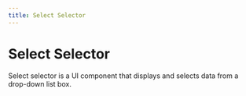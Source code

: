 ```yaml
---
title: Select Selector
---
```


# Select Selector

Select selector is a UI component that displays and selects data from a drop-down list box.
